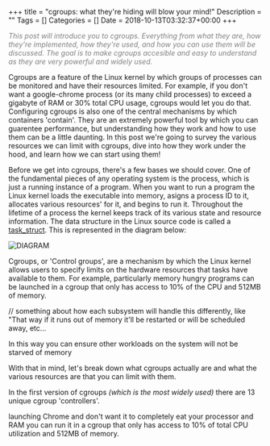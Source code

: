+++
title = "cgroups: what they're hiding will blow your mind!"
Description = ""
Tags = []
Categories = []
Date = 2018-10-13T03:32:37+00:00
+++

<span style="color:grey;font-style: italic;font-size: 14px">
This post will introduce you to cgroups. Everything from what they are, how they're implemented, how they're used, and how you can use them will be discussed. The goal is to make cgroups accesible and easy to understand as they are very powerful and widely used.
</span>

Cgroups are a feature of the Linux kernel by which groups of processes can be monitored and have their resources limited. For example, if you don't want a google-chrome process (or its many child processes) to exceed a gigabyte of RAM or 30% total CPU usage, cgroups would let you do that. Configuring cgroups is also one of the central mechanisms by which containers 'contain'. They are an extremely powerful tool by which you can guarentee performance, but understanding how they work and how to use them can be a little daunting. In this post we're going to survey the various resources we can limit with cgroups, dive into how they work under the hood, and learn how we can start using them! 

Before we get into cgroups, there's a few bases we should cover. One of the fundamental pieces of any operating system is the process, which is just a running instance of a program.  When you want to run a program the Linux kernel loads the executable into memory, asigns a process ID to it, allocates various resources' for it, and begins to run it. Throughout the lifetime of a process the kernel keeps track of its various state and resource information. The data structure in the Linux source code is called a [task_struct](https://github.com/torvalds/linux/blob/master/include/linux/sched.h#L590). This is represented in the diagram below:

![DIAGRAM](DIAGRAM.png)

<!-- Briefly go into the css_set field of the task_struct -->

<!-- Each of those corresponds to the proccess' membership to individual cgroups -->

<!-- So what are cgroups? -->

<!-- For example, let's look at the memory cgroup -->

<!-- So how would you limit a process' memory using cgroups? (cgroupfs) -->

<!-- This is how containers do it! (containerd/cgroups) -->

<!-- Alright, so what's going on under the hood -->

<!-- Other examples of cgroups and how they're used -->

Cgroups, or 'Control groups', are a mechanism by which the Linux kernel allows users to specify  limits on the hardware resources that tasks have available to them. For example, particularly memory hungry programs can be launched in a cgroup that only has access to 10% of the CPU and 512MB of memory. 

// something about how each subsystem will handle this differently, like "That way if it runs out of memory it'll be restarted or will be scheduled away, etc...


 In this way you can ensure other workloads on the system will not be starved of memory 

With that in mind, let's break down what cgroups actually are and what the various resources are that you can limit with them.

In the first version of cgroups <i>(which is the most widely used)</i> there are 13 unique cgroup 'controllers'. 

launching Chrome and don't want it to completely eat your processor and RAM you can run it in a cgroup that only has access to 10% of total CPU utilization and 512MB of memory. 